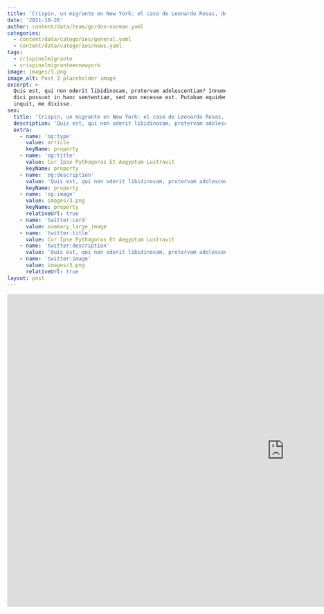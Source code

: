 ```yaml
---
title: 'Crispin, un migrante en New York: el caso de Leonardo Rosas, de Chimalhuacán'
date: '2021-10-26'
author: content/data/team/gordon-norman.yaml
categories:
  - content/data/categories/general.yaml
  - content/data/categories/news.yaml
tags:
  - crispinelmigrante
  - crispinelmigranteennewyork
image: images/3.png
image_alt: Post 3 placeholder image
excerpt: >-
  Quis est, qui non oderit libidinosam, protervam adolescentiam? Innumerabilia
  dici possunt in hanc sententiam, sed non necesse est. Putabam equidem satis,
  inquit, me dixisse.
seo:
  title: 'Crispin, un migrante en New York: el caso de Leonardo Rosas, de Chimalhuacán'
  description: 'Quis est, qui non oderit libidinosam, protervam adolescentiam'
  extra:
    - name: 'og:type'
      value: article
      keyName: property
    - name: 'og:title'
      value: Cur Ipse Pythagoras Et Aegyptum Lustravit
      keyName: property
    - name: 'og:description'
      value: 'Quis est, qui non oderit libidinosam, protervam adolescentiam'
      keyName: property
    - name: 'og:image'
      value: images/3.png
      keyName: property
      relativeUrl: true
    - name: 'twitter:card'
      value: summary_large_image
    - name: 'twitter:title'
      value: Cur Ipse Pythagoras Et Aegyptum Lustravit
    - name: 'twitter:description'
      value: 'Quis est, qui non oderit libidinosam, protervam adolescentiam'
    - name: 'twitter:image'
      value: images/3.png
      relativeUrl: true
layout: post
---
```


<iframe width="1280" height="721" src="https://www.youtube.com/embed/e2rGJZOb94s" title="YouTube video player" frameborder="0" allow="accelerometer; autoplay; clipboard-write; encrypted-media; gyroscope; picture-in-picture" allowfullscreen></iframe>